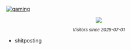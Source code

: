 [![gaming](https://github-readme-stats.vercel.app/api?username=ikelene)](https://ikelene.ca)



<div align="center">
    <img src="https://count.getloli.com/@Ikelene?name=Ikelene&theme=original-new&darkmode=auto"/>
</div>
<sub>
    <p align="center">
        <i>
            Visitors since 2025-07-01
        </i>
    </p>
</sub>

- shitposting
